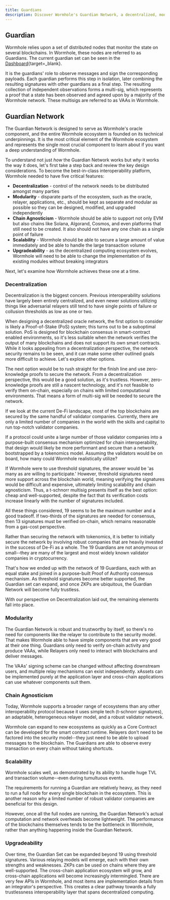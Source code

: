 ```yaml
---
title: Guardians
description: Discover Wormhole's Guardian Network, a decentralized, modular system enabling secure and scalable cross-chain communication across multiple blockchain ecosystems.
---
```


## Guardian

Wormhole relies upon a set of distributed nodes that monitor the state on several blockchains. In Wormhole, these nodes are referred to as Guardians. The current guardian set can be seen in the [Dashboard](https://wormhole-foundation.github.io/wormhole-dashboard/#/?endpoint=Mainnet){target=\_blank}.

It is the guardians' role to observe messages and sign the corresponding payloads. Each guardian performs this step in isolation, later combining the resulting signatures with other guardians as a final step. The resulting collection of independent observations forms a multi-sig, which represents a proof that a state has been observed and agreed upon by a majority of the Wormhole network. These multisigs are referred to as VAAs in Wormhole.

## Guardian Network

The Guardian Network is designed to serve as Wormhole's oracle component, and the entire Wormhole ecosystem is founded on its technical underpinnings. It is the most critical element of the Wormhole ecosystem and represents the single most crucial component to learn about if you want a deep understanding of Wormhole.

To understand not just _how_ the Guardian Network works but _why_ it works the way it does, let's first take a step back and review the key design considerations. To become the best-in-class interoperability platform, Wormhole needed to have five critical features:

- **Decentralization** - control of the network needs to be distributed amongst many parties
- **Modularity** - disparate parts of the ecosystem, such as the oracle, relayer, applications, etc., should be kept as separate and modular as possible so they can be designed, modified, and upgraded independently
- **Chain Agnosticism** - Wormhole should be able to support not only EVM but also chains like Solana, Algorand, Cosmos, and even platforms that still need to be created. It also should not have any one chain as a single point of failure
- **Scalability** - Wormhole should be able to secure a large amount of value immediately and be able to handle the large transaction volume
- **Upgradeability** - as the decentralized computing ecosystem evolves, Wormhole will need to be able to change the implementation of its existing modules without breaking integrators

Next, let's examine how Wormhole achieves these one at a time.

### Decentralization

Decentralization is the biggest concern. Previous interoperability solutions have largely been entirely centralized, and even newer solutions utilizing things like adversarial relayers still tend to have single points of failure or collusion thresholds as low as one or two.

When designing a decentralized oracle network, the first option to consider is likely a Proof-of-Stake (PoS) system; this turns out to be a suboptimal solution. PoS is designed for blockchain consensus in smart-contract enabled environments, so it's less suitable when the network verifies the output of many blockchains and does not support its own smart contracts. While it looks appealing from a decentralization perspective, the network security remains to be seen, and it can make some other outlined goals more difficult to achieve. Let's explore other options.

The next option would be to rush straight for the finish line and use zero-knowledge proofs to secure the network. From a decentralization perspective, this would be a good solution, as it's trustless. However, zero-knowledge proofs are still a nascent technology, and it's not feasible to verify them on-chain, especially on chains with limited computational environments. That means a form of multi-sig will be needed to secure the network.

If we look at the current De-Fi landscape, most of the top blockchains are secured by the same handful of validator companies. Currently, there are only a limited number of companies in the world with the skills and capital to run top-notch validator companies.

If a protocol could unite a large number of those validator companies into a purpose-built consensus mechanism optimized for chain interoperability, that design would likely be more performant and secure than a network bootstrapped by a tokenomics model. Assuming the validators would be on board, how many could Wormhole realistically utilize?

If Wormhole were to use threshold signatures, the answer would be 'as many as are willing to participate.' However, threshold signatures need more support across the blockchain world, meaning verifying the signatures would be difficult and expensive, ultimately limiting scalability and chain agnosticism. Thus, a t-schnorr multisig presents itself as the best option: cheap and well-supported, despite the fact that its verification costs increase linearly with the number of signatures included.

All these things considered, 19 seems to be the maximum number and a good tradeoff. If two-thirds of the signatures are needed for consensus, then 13 signatures must be verified on-chain, which remains reasonable from a gas-cost perspective.

Rather than securing the network with tokenomics, it is better to initially secure the network by involving robust companies that are heavily invested in the success of De-Fi as a whole. The 19 Guardians are not anonymous or small--they are many of the largest and most widely known validator companies in cryptocurrency. 

That's how we ended up with the network of 19 Guardians, each with an equal stake and joined in a purpose-built Proof of Authority consensus mechanism. As threshold signatures become better supported, the Guardian set can expand, and once ZKPs are ubiquitous, the Guardian Network will become fully trustless.

With our perspective on Decentralization laid out, the remaining elements fall into place.

### Modularity

The Guardian Network is robust and trustworthy by itself, so there's no need for components like the relayer to contribute to the security model. That makes Wormhole able to have simple components that are very good at their one thing. Guardians only need to verify on-chain activity and produce VAAs, while Relayers only need to interact with blockchains and deliver messages.

The VAAs' signing scheme can be changed without affecting downstream users, and multiple relay mechanisms can exist independently. xAssets can be implemented purely at the application layer and cross-chain applications can use whatever components suit them.

### Chain Agnosticism

Today, Wormhole supports a broader range of ecosystems than any other interoperability protocol because it uses simple tech (t-schnorr signatures), an adaptable, heterogeneous relayer model, and a robust validator network.

Wormhole can expand to new ecosystems as quickly as a Core Contract can be developed for the smart contract runtime. Relayers don't need to be factored into the security model--they just need to be able to upload messages to the blockchain. The Guardians are able to observe every transaction on every chain without taking shortcuts.

### Scalability

Wormhole scales well, as demonstrated by its ability to handle huge TVL and transaction volume--even during tumultuous events.

The requirements for running a Guardian are relatively heavy, as they need to run a full node for every single blockchain in the ecosystem. This is another reason why a limited number of robust validator companies are beneficial for this design.

However, once all the full nodes are running, the Guardian Network's actual computation and network overheads become lightweight. The performance of the blockchains themselves tends to be the bottleneck in Wormhole, rather than anything happening inside the Guardian Network.

### Upgradeability

Over time, the Guardian Set can be expanded beyond 19 using threshold signatures. Various relaying models will emerge, each with their own strengths and weaknesses. ZKPs can be used on chains where they are well-supported. The cross-chain application ecosystem will grow, and cross-chain applications will become increasingly intermingled. There are very few APIs in Wormhole, and most items are implementation details from an integrator's perspective. This creates a clear pathway towards a fully trustlessness interoperability layer that spans decentralized computing.
